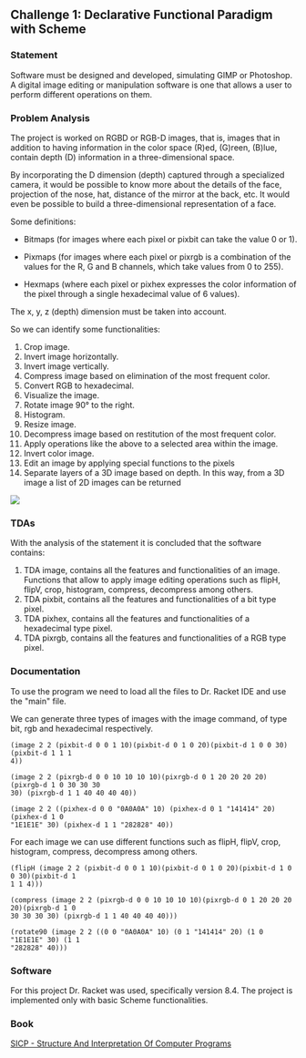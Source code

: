 ## Challenge 1: Declarative Functional Paradigm with Scheme

### Statement

Software must be designed and developed, simulating GIMP or Photoshop. A digital image editing or manipulation software is one that allows a user to perform different operations on them.

### Problem Analysis

The project is worked on RGBD or RGB-D images, that is, images that in addition to having information in the color space (R)ed, (G)reen, (B)lue, contain depth (D) information in a three-dimensional space.

By incorporating the D dimension (depth) captured through a specialized camera, it would be possible to know more about the details of the face, projection of the nose, hat, distance of the mirror at the back, etc. It would even be possible to build a three-dimensional representation of a face.

Some definitions:

* Bitmaps (for images where each pixel or pixbit can take the value 0 or 1).

* Pixmaps (for images where each pixel or pixrgb is a combination of the values for the R, G and B channels, which take values from 0 to 255).

* Hexmaps (where each pixel or pixhex expresses the color information of the pixel through a single hexadecimal value of 6 values).

The x, y, z (depth) dimension must be taken into account.

So we can identify some functionalities:

1. Crop image.
2. Invert image horizontally.
3. Invert image vertically.
4. Compress image based on elimination of the most frequent color.
5. Convert RGB to hexadecimal.
6. Visualize the image.
7. Rotate image 90° to the right.
8. Histogram.
9. Resize image.
10. Decompress image based on restitution of the most frequent color.
11. Apply operations like the above to a selected area within the image.
12. Invert color image.
13. Edit an image by applying special functions to the pixels
14. Separate layers of a 3D image based on depth. In this way, from a 3D image a list of 2D images can be returned

![](https://miro.medium.com/max/1306/1*I0I0QKbcXrvyI2usu-si_Q.webp)


### TDAs

With the analysis of the statement it is concluded that the software contains:
1. TDA image, contains all the features and functionalities of an image. Functions that allow to apply image editing operations such as flipH, flipV, crop, histogram, compress, decompress among others.
2. TDA pixbit, contains all the features and functionalities of a bit type pixel.
3. TDA pixhex, contains all the features and functionalities of a hexadecimal type pixel.
4. TDA pixrgb, contains all the features and functionalities of a RGB type pixel. 


### Documentation

To use the program we need to load all the files to Dr. Racket IDE and use the "main" file.

We can generate three types of images with the image command, of type bit, rgb and
hexadecimal respectively.
```
(image 2 2 (pixbit-d 0 0 1 10)(pixbit-d 0 1 0 20)(pixbit-d 1 0 0 30)(pixbit-d 1 1 1
4))

(image 2 2 (pixrgb-d 0 0 10 10 10 10)(pixrgb-d 0 1 20 20 20 20)(pixrgb-d 1 0 30 30 30
30) (pixrgb-d 1 1 40 40 40 40))

(image 2 2 ((pixhex-d 0 0 "0A0A0A" 10) (pixhex-d 0 1 "141414" 20) (pixhex-d 1 0
"1E1E1E" 30) (pixhex-d 1 1 "282828" 40))
```
For each image we can use different functions such as flipH, flipV, crop, histogram, compress, decompress among others.

```
(flipH (image 2 2 (pixbit-d 0 0 1 10)(pixbit-d 0 1 0 20)(pixbit-d 1 0 0 30)(pixbit-d 1
1 1 4)))
```
```
(compress (image 2 2 (pixrgb-d 0 0 10 10 10 10)(pixrgb-d 0 1 20 20 20 20)(pixrgb-d 1 0
30 30 30 30) (pixrgb-d 1 1 40 40 40 40)))
```
```
(rotate90 (image 2 2 ((0 0 "0A0A0A" 10) (0 1 "141414" 20) (1 0 "1E1E1E" 30) (1 1
"282828" 40)))
```

### Software

For this project Dr. Racket was used, specifically version 8.4. The project is implemented only with basic Scheme functionalities.

### Book

 [SICP - Structure And Interpretation Of Computer Programs](https://www.amazon.com/-/es/Harold-Abelson/dp/0262510871)